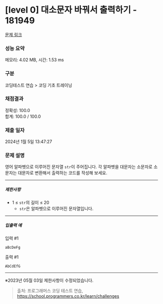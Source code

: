 # [level 0] 대소문자 바꿔서 출력하기 - 181949 

[문제 링크](https://school.programmers.co.kr/learn/courses/30/lessons/181949?language=cpp) 

### 성능 요약

메모리: 4.02 MB, 시간: 1.53 ms

### 구분

코딩테스트 연습 > 코딩 기초 트레이닝

### 채점결과

정확성: 100.0<br/>합계: 100.0 / 100.0

### 제출 일자

2024년 1월 5일 13:47:27

### 문제 설명

<p>영어 알파벳으로 이루어진 문자열 <code>str</code>이 주어집니다. 각 알파벳을 대문자는 소문자로 소문자는 대문자로 변환해서 출력하는 코드를 작성해 보세요.</p>

<hr>

<h5>제한사항</h5>

<ul>
<li>1 ≤ <code>str</code>의 길이 ≤ 20

<ul>
<li><code>str</code>은 알파벳으로 이루어진 문자열입니다.</li>
</ul></li>
</ul>

<hr>

<h5>입출력 예</h5>

<p>입력 #1</p>
<div class="highlight"><pre class="codehilite"><code>aBcDeFg
</code></pre></div>
<p>출력 #1</p>
<div class="highlight"><pre class="codehilite"><code>AbCdEfG
</code></pre></div>
<hr>

<p>※2023년 05월 03일 제한사항이 수정되었습니다.</p>


> 출처: 프로그래머스 코딩 테스트 연습, https://school.programmers.co.kr/learn/challenges